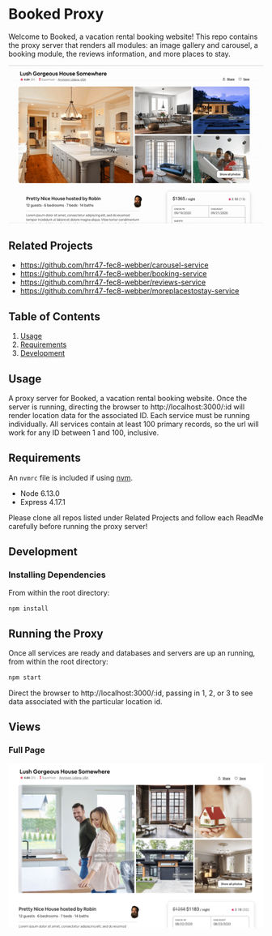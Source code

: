 # Booked Proxy

Welcome to Booked, a vacation rental booking website! This repo contains the proxy server that renders all modules: an image gallery and carousel, a booking module, the reviews information, and more places to stay.

![Alt text](./screenshots/PageGif.gif?raw=true "Full Page")


## Related Projects

  - https://github.com/hrr47-fec8-webber/carousel-service
  - https://github.com/hrr47-fec8-webber/booking-service
  - https://github.com/hrr47-fec8-webber/reviews-service
  - https://github.com/hrr47-fec8-webber/moreplacestostay-service

## Table of Contents

1. [Usage](#Usage)
1. [Requirements](#requirements)
1. [Development](#development)

## Usage

A proxy server for Booked, a vacation rental booking website. Once the server is running, directing the browser to http://localhost:3000/:id will render location data for the associated ID. Each service must be running individually. All services contain at least 100 primary records, so the url will work for any ID between 1 and 100, inclusive.

## Requirements

An `nvmrc` file is included if using [nvm](https://github.com/creationix/nvm).

- Node 6.13.0
- Express 4.17.1

Please clone all repos listed under Related Projects and follow each ReadMe carefully before running the proxy server!

## Development

### Installing Dependencies

From within the root directory:

```sh
npm install
```
## Running the Proxy

Once all services are ready and databases and servers are up an running, from within the root directory:

```sh
npm start
```

Direct the browser to http://localhost:3000/:id, passing in 1, 2, or 3 to see data associated with the particular location id.

## Views

### Full Page

![Alt text](./screenshots/edit.png?raw=true "Full Page")
